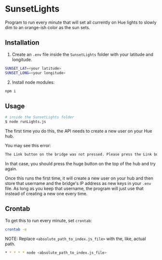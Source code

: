 # SunsetLights

Program to run every minute that will set all currently on Hue lights to slowly dim to an orange-ish color as the sun sets.

## Installation

1. Create an `.env` file inside the `SunsetLights` folder with your latitude and longitude.

```sh
SUNSET_LAT=<your latitude>
SUNSET_LONG=<your longitude>
```

2. Install node modules:

```sh
npm i
```

## Usage

```sh
# inside the SunsetLights folder
$ node runLights.js
```

The first time you do this, the API needs to create a new user on your Hue hub.

You may see this error:

```sh
The Link button on the bridge was not pressed. Please press the Link button and try again.
```

In that case, you should press the huge button on the top of the hub and try again.

Once this runs the first time, it will create a new user on your hub and then store that username and the bridge's IP address as new keys in your `.env` file. As long as you keep that username, the program will just use that instead of creating a new one every time.

## Crontab

To get this to run every minute, set `crontab`:

```sh
crontab -e
```

NOTE: Replace `<absolute_path_to_index.js_file>` with the, like, actual path.

```sh
* * * * * node <absolute_path_to_index.js_file>
```
